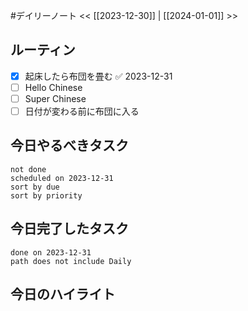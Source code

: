 #デイリーノート
<< [[2023-12-30]] | [[2024-01-01]] >>
## ルーティン
- [x] 起床したら布団を畳む ✅ 2023-12-31
- [ ] Hello Chinese
- [ ] Super Chinese
- [ ] 日付が変わる前に布団に入る
## 今日やるべきタスク
```tasks
not done
scheduled on 2023-12-31
sort by due
sort by priority
```
## 今日完了したタスク
```tasks
done on 2023-12-31
path does not include Daily
```
## 今日のハイライト
